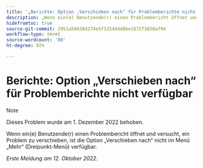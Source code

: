 ```yaml
---
title: '„Berichte: Option ‚Verschieben nach‘ für Problemberichte nicht verfügbar“'
description: „Wenn ein(e) Benutzende(r) einen Problembericht öffnet und versucht, ein Problem zu verschieben, ist die Option ‚Verschieben nach‘ nicht im Menü ‚Mehr‘ (Dreipunkt-Menü) verfügbar.“
hidefromtoc: true
source-git-commit: 2951a566384274e5f32544dd8be1872f3850af94
workflow-type: tm+mt
source-wordcount: '80'
ht-degree: 92%

---
```



# Berichte: Option „Verschieben nach“ für Problemberichte nicht verfügbar

>[!NOTE]
>
>Dieses Problem wurde am 1. Dezember 2022 behoben.

Wenn ein(e) Benutzende(r) einen Problembericht öffnet und versucht, ein Problem zu verschieben, ist die Option „Verschieben nach“ nicht im Menü „Mehr“ (Dreipunkt-Menü) verfügbar.

_Erste Meldung am 12. Oktober 2022._

